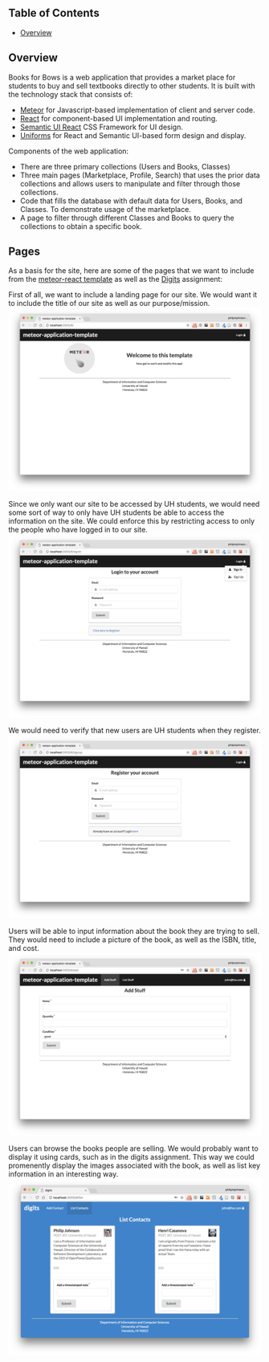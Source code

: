 ## Table of Contents

* [Overview](#overview)

## Overview
Books for Bows is a web application that provides a market place for students to buy and sell textbooks directly to other students. It is built with the technology stack that consists of:

* [Meteor](https://www.meteor.com/) for Javascript-based implementation of client and server code.
* [React](https://reactjs.org/) for component-based UI implementation and routing.
* [Semantic UI React](https://react.semantic-ui.com/) CSS Framework for UI design.
* [Uniforms](https://uniforms.tools/) for React and Semantic UI-based form design and display.

Components of the web application:

* There are three primary collections (Users and Books, Classes)
* Three main pages (Marketplace, Profile, Search) that uses the prior data collections and allows users to manipulate and filter through those collections.
* Code that fills the database with default data for Users, Books, and Classes. To demonstrate usage of the marketplace.
* A page to filter through different Classes and Books to query the collections to obtain a specific book.

## Pages
As a basis for the site, here are some of the pages that we want to include from the <a href="https://ics-software-engineering.github.io/meteor-application-template-react/">meteor-react template</a> as well as the <a href="https://ics-software-engineering.github.io/digits/">Digits</a> assignment:

First of all, we want to include a landing page for our site. We would want it to include the title of our site as well as our purpose/mission. 
<img src="asssets/css/landing-page.png">

Since we only want our site to be accessed by UH students, we would need some sort of way to only have UH students be able to access the information on the site. We could enforce this by restricting access to only the people who have logged in to our site. 
<img src="asssets/css/signin-page.png">

We would need to verify that new users are UH students when they register. 
<img src="asssets/css/register-page.png">

Users will be able to input information about the book they are trying to sell. They would need to include a picture of the book, as well as the ISBN, title, and cost. 
<img src="asssets/css/add-stuff-page.png">

Users can browse the books people are selling. We would probably want to display it using cards, such as in the digits assignment. This way we could promenently display the images associated with the book, as well as list key information in an interesting way. 
<img src="asssets/css/list-contacts.png">


